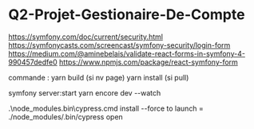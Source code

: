# Q2-Projet-Gestionaire-De-Compte
https://symfony.com/doc/current/security.html
https://symfonycasts.com/screencast/symfony-security/login-form
https://medium.com/@aminebelais/validate-react-forms-in-symfony-4-990457dedfe0
https://www.npmjs.com/package/react-symfony-form

commande : 
yarn build (si nv page)
yarn install (si pull) 

symfony server:start
yarn encore dev --watch



 .\node_modules\.bin\cypress.cmd install --force
to launch =  ./node_modules/.bin/cypress open
